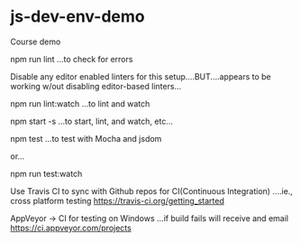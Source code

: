 # js-dev-env-demo
Course demo


npm run lint ...to check for errors

Disable any editor enabled linters for this setup....BUT....appears to be working w/out disabling
editor-based linters...

npm run lint:watch ...to lint and watch

npm start -s ...to start, lint, and watch, etc...

npm test ...to test with Mocha and jsdom

or...

npm run test:watch

Use Travis CI to sync with Github repos for CI(Continuous Integration) ....ie., cross platform testing
https://travis-ci.org/getting_started

AppVeyor -> CI for testing on Windows ...if build fails will receive and email
https://ci.appveyor.com/projects
